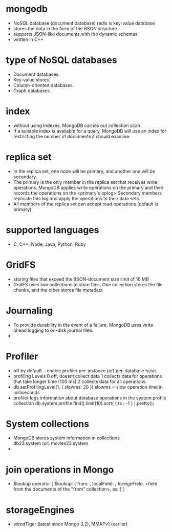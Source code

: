 # mongodb
- NoSQL database (document database)
    redis is key-value database
- stores the data in the form of the BSON structure
- supports JSON-like documents with the dynamic schemas
- written in C++

# type of NoSQL databases
- Document databases.
- Key-value stores.
- Column-oriented databases.
- Graph databases.

# index
- without using Indexes, MongoDB carries out collection scan
- If a suitable index is available for a query, 
    MongoDB will use an index for restricting the number of documents it should examine.

# replica set
- In the replica set, one node will be primary, and another one will be secondary.
- The primary is the only member in the replica set that receives write operations. 
    MongoDB applies write operations on the primary and then records the operations on the <primary's oplog> 
    Secondary members replicate this log and apply the operations to their data sets.
- All members of the replica set can accept read operations (default is primary)

# supported languages
- C, C++, Node, Java, Python, Ruby

# GridFS
- storing files that exceed the BSON-document size limit of 16 MB
- GridFS uses two collections to store files. 
    One collection stores the file chunks, and the other stores file metadata

# Journaling
- To provide durability in the event of a failure, MongoDB uses write ahead logging to on-disk journal files.
- 

# Profiler
- off by default... enable profiler per-instance (or) per-database basis
- profiling Levels
    0           off; doesnt collect data
    1           collects data for operations that take longer time (100 ms)
    2           collects data for all operations
- db.setProfilingLevel(1, { slowms: 20 })       slowms = slow operation time in milliseconds
- profiler logs information about database operations in the system.profile collection
    db.system.profile.find().limit(10).sort( { ts : -1 } ).pretty();


# System collections
- MongoDB stores system information in collections      
    db23.system (or) movies23.system
- 


# join operations in Mongo
- $lookup operator
{
   $lookup: {
        from: <collection to join>,
        localField: <field from the input documents>,
        foreignField: <field from the documents of the "from" collection>,
        as: <output array field>
    }
}

# storageEngines
- wiredTiger (latest since Mongo 3.2), MMAPv1 (earlier)